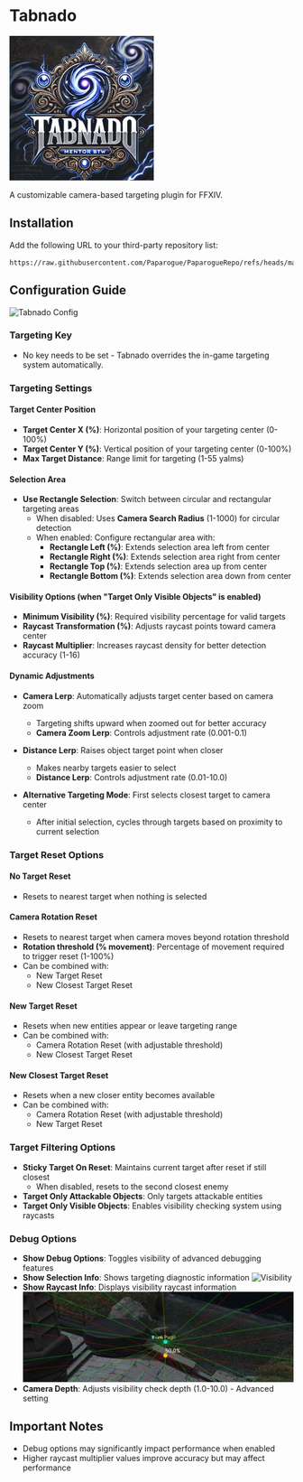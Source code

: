 # Tabnado
![Tabnado Icon](https://raw.githubusercontent.com/Paparogue/Tabnado/2579f4200a6ba0e60bd12eb6acd31be341e08490/tabnado.png)

A customizable camera-based targeting plugin for FFXIV.

## Installation
Add the following URL to your third-party repository list:
```
https://raw.githubusercontent.com/Paparogue/PaparogueRepo/refs/heads/main/repo.json
```

## Configuration Guide
![Tabnado Config](https://raw.github.com/Paparogue/Tabnado/4e136700e6277247c241a4c26b142613224cd55f/Tabnado_v1.6.4.png)

### Targeting Key
- No key needs to be set - Tabnado overrides the in-game targeting system automatically.

### Targeting Settings

#### Target Center Position
- **Target Center X (%)**: Horizontal position of your targeting center (0-100%)
- **Target Center Y (%)**: Vertical position of your targeting center (0-100%)
- **Max Target Distance**: Range limit for targeting (1-55 yalms)

#### Selection Area
- **Use Rectangle Selection**: Switch between circular and rectangular targeting areas
  - When disabled: Uses **Camera Search Radius** (1-1000) for circular detection
  - When enabled: Configure rectangular area with:
    - **Rectangle Left (%)**: Extends selection area left from center
    - **Rectangle Right (%)**: Extends selection area right from center
    - **Rectangle Top (%)**: Extends selection area up from center
    - **Rectangle Bottom (%)**: Extends selection area down from center

#### Visibility Options (when "Target Only Visible Objects" is enabled)
- **Minimum Visibility (%)**: Required visibility percentage for valid targets
- **Raycast Transformation (%)**: Adjusts raycast points toward camera center
- **Raycast Multiplier**: Increases raycast density for better detection accuracy (1-16)

#### Dynamic Adjustments
- **Camera Lerp**: Automatically adjusts target center based on camera zoom
  - Targeting shifts upward when zoomed out for better accuracy
  - **Camera Zoom Lerp**: Controls adjustment rate (0.001-0.1)
  
- **Distance Lerp**: Raises object target point when closer
  - Makes nearby targets easier to select
  - **Distance Lerp**: Controls adjustment rate (0.01-10.0)
  
- **Alternative Targeting Mode**: First selects closest target to camera center
  - After initial selection, cycles through targets based on proximity to current selection

### Target Reset Options

#### No Target Reset
- Resets to nearest target when nothing is selected

#### Camera Rotation Reset
- Resets to nearest target when camera moves beyond rotation threshold
- **Rotation threshold (% movement)**: Percentage of movement required to trigger reset (1-100%)
- Can be combined with:
  - New Target Reset
  - New Closest Target Reset

#### New Target Reset
- Resets when new entities appear or leave targeting range
- Can be combined with:
  - Camera Rotation Reset (with adjustable threshold)
  - New Closest Target Reset

#### New Closest Target Reset
- Resets when a new closer entity becomes available
- Can be combined with:
  - Camera Rotation Reset (with adjustable threshold)
  - New Target Reset

### Target Filtering Options
- **Sticky Target On Reset**: Maintains current target after reset if still closest
  - When disabled, resets to the second closest enemy
- **Target Only Attackable Objects**: Only targets attackable entities
- **Target Only Visible Objects**: Enables visibility checking system using raycasts

### Debug Options
- **Show Debug Options**: Toggles visibility of advanced debugging features
- **Show Selection Info**: Shows targeting diagnostic information
  ![Visibility](https://raw.github.com/Paparogue/Tabnado/2de89869b1076fefbba66c799fed0e4ca5bc3add/Selection_Information.jpg)
- **Show Raycast Info**: Displays visibility raycast information
  ![Raycast](https://raw.githubusercontent.com/Paparogue/Tabnado/2de89869b1076fefbba66c799fed0e4ca5bc3add/Visibility_information.jpg)
- **Camera Depth**: Adjusts visibility check depth (1.0-10.0) - Advanced setting

## Important Notes
- Debug options may significantly impact performance when enabled
- Higher raycast multiplier values improve accuracy but may affect performance
